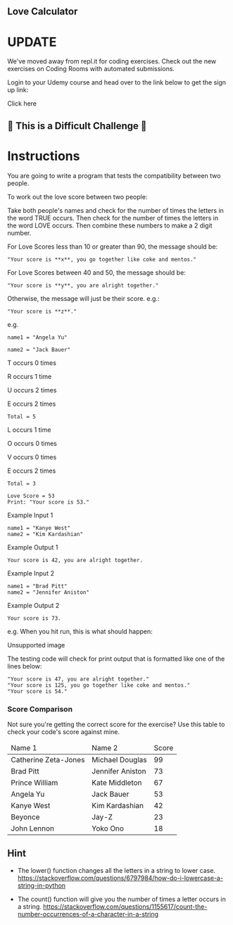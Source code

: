 ## Love Calculator
# UPDATE
We've moved away from repl.it for coding exercises. Check out the new exercises on Coding Rooms with automated submissions.

Login to your Udemy course and head over to the link below to get the sign up link:

Click here

## 💪 This is a Difficult Challenge 💪
# Instructions
You are going to write a program that tests the compatibility between two people.

To work out the love score between two people:

Take both people's names and check for the number of times the letters in the word TRUE occurs. Then check for the number of times the letters in the word LOVE occurs. Then combine these numbers to make a 2 digit number.

For Love Scores less than 10 or greater than 90, the message should be:
```
"Your score is **x**, you go together like coke and mentos."
```

For Love Scores between 40 and 50, the message should be:
```
"Your score is **y**, you are alright together."
```
Otherwise, the message will just be their score. e.g.:
```
"Your score is **z**."
```
e.g.
```
name1 = "Angela Yu"

name2 = "Jack Bauer"
```
T occurs 0 times

R occurs 1 time

U occurs 2 times

E occurs 2 times
```
Total = 5
```
L occurs 1 time

O occurs 0 times

V occurs 0 times

E occurs 2 times
```
Total = 3
```
```
Love Score = 53
Print: "Your score is 53."
```
Example Input 1
```
name1 = "Kanye West"
name2 = "Kim Kardashian"
```
Example Output 1
```
Your score is 42, you are alright together.
```
Example Input 2
```
name1 = "Brad Pitt"
name2 = "Jennifer Aniston"
```
Example Output 2
```
Your score is 73.
```
e.g. When you hit run, this is what should happen:

Unsupported image

The testing code will check for print output that is formatted like one of the lines below:
```
"Your score is 47, you are alright together."
"Your score is 125, you go together like coke and mentos."
"Your score is 54."
```
### Score Comparison
Not sure you're getting the correct score for the exercise? Use this table to check your code's score against mine.

<table>
    <thead>
        <td>Name 1</td>
        <td>Name 2</td>
        <td>Score</td>
    </thead>
    <tbody>
        <tr>
            <td>Catherine Zeta-Jones</td>
            <td>Michael Douglas</td>
            <td>99</td>
        </tr>
        <tr>
            <td>Brad Pitt</td>
            <td>Jennifer Aniston</td>
            <td>73</td>
        </tr>
        <tr>
            <td>Prince William</td>
            <td>Kate Middleton</td>
            <td>67</td>
        </tr>
        <tr>
            <td>Angela Yu</td>
            <td>Jack Bauer</td>
            <td>53</td>
        </tr>
        <tr>
            <td>Kanye West</td>
            <td>Kim Kardashian</td>
            <td>42</td>
        </tr>
        <tr>
            <td>Beyonce</td>
            <td>Jay-Z</td>
            <td>23</td>
        </tr>
        <tr>
            <td>John Lennon</td>
            <td>Yoko Ono</td>
            <td>18</td>
        </tr>
    </tbody>
</table>

## Hint
- The lower() function changes all the letters in a string to lower case.
https://stackoverflow.com/questions/6797984/how-do-i-lowercase-a-string-in-python

- The count() function will give you the number of times a letter occurs in a string.
https://stackoverflow.com/questions/1155617/count-the-number-occurrences-of-a-character-in-a-string
